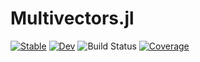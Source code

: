 # Multivectors.jl

[![Stable](https://img.shields.io/badge/docs-stable-blue.svg)](https://jollywatt.github.io/Multivectors.jl/stable/)
[![Dev](https://img.shields.io/badge/docs-dev-blue.svg)](https://jollywatt.github.io/Multivectors.jl/dev/)
![Build Status](https://github.com/Jollywatt/Multivectors.jl/actions/workflows/CI.yml/badge.svg)
[![Coverage](https://codecov.io/gh/jollywatt/Multivectors.jl/branch/master/graph/badge.svg)](https://codecov.io/gh/jollywatt/Multivectors.jl)
